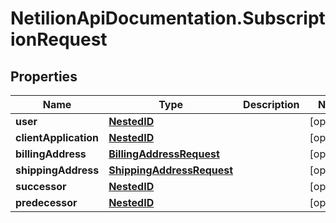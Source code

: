 # NetilionApiDocumentation.SubscriptionRequest

## Properties
Name | Type | Description | Notes
------------ | ------------- | ------------- | -------------
**user** | [**NestedID**](NestedID.md) |  | [optional] 
**clientApplication** | [**NestedID**](NestedID.md) |  | [optional] 
**billingAddress** | [**BillingAddressRequest**](BillingAddressRequest.md) |  | [optional] 
**shippingAddress** | [**ShippingAddressRequest**](ShippingAddressRequest.md) |  | [optional] 
**successor** | [**NestedID**](NestedID.md) |  | [optional] 
**predecessor** | [**NestedID**](NestedID.md) |  | [optional] 


